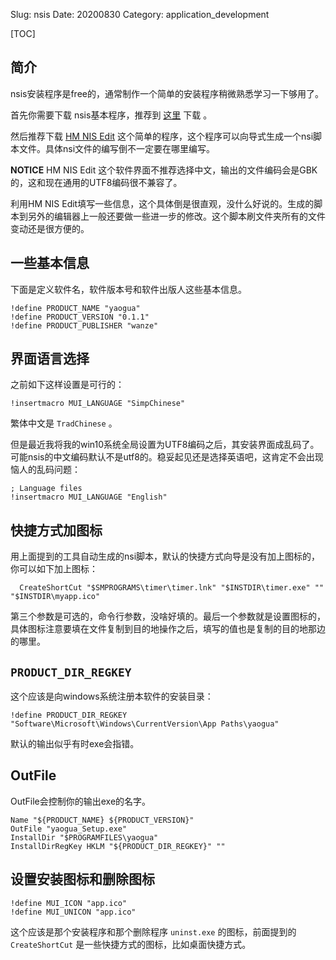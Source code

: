 Slug: nsis
Date: 20200830
Category: application_development

[TOC]

## 简介

nsis安装程序是free的，通常制作一个简单的安装程序稍微熟悉学习一下够用了。

首先你需要下载 nsis基本程序，推荐到 [这里](https://nsis.sourceforge.io/Main_Page) 下载 。

然后推荐下载 [HM NIS Edit](http://hmne.sourceforge.net/) 这个简单的程序，这个程序可以向导式生成一个nsi脚本文件。具体nsi文件的编写倒不一定要在哪里编写。

**NOTICE** HM NIS Edit 这个软件界面不推荐选择中文，输出的文件编码会是GBK的，这和现在通用的UTF8编码很不兼容了。

利用HM NIS Edit填写一些信息，这个具体倒是很直观，没什么好说的。生成的脚本到另外的编辑器上一般还要做一些进一步的修改。这个脚本刷文件夹所有的文件变动还是很方便的。

## 一些基本信息

下面是定义软件名，软件版本号和软件出版人这些基本信息。

```
!define PRODUCT_NAME "yaogua"
!define PRODUCT_VERSION "0.1.1"
!define PRODUCT_PUBLISHER "wanze"
```



## 界面语言选择

之前如下这样设置是可行的：

```text
!insertmacro MUI_LANGUAGE "SimpChinese"
```
繁体中文是 `TradChinese` 。

但是最近我将我的win10系统全局设置为UTF8编码之后，其安装界面成乱码了。可能nsis的中文编码默认不是utf8的。稳妥起见还是选择英语吧，这肯定不会出现恼人的乱码问题：

```
; Language files
!insertmacro MUI_LANGUAGE "English"
```



## 快捷方式加图标
用上面提到的工具自动生成的nsi脚本，默认的快捷方式向导是没有加上图标的，你可以如下加上图标：
```text
  CreateShortCut "$SMPROGRAMS\timer\timer.lnk" "$INSTDIR\timer.exe" "" "$INSTDIR\myapp.ico"
```

第三个参数是可选的，命令行参数，没啥好填的。最后一个参数就是设置图标的，具体图标注意要填在文件复制到目的地操作之后，填写的值也是复制的目的地那边的哪里。

## `PRODUCT_DIR_REGKEY`

这个应该是向windows系统注册本软件的安装目录：

```
!define PRODUCT_DIR_REGKEY "Software\Microsoft\Windows\CurrentVersion\App Paths\yaogua"
```

默认的输出似乎有时exe会指错。

## OutFile

OutFile会控制你的输出exe的名字。

```
Name "${PRODUCT_NAME} ${PRODUCT_VERSION}"
OutFile "yaogua_Setup.exe"
InstallDir "$PROGRAMFILES\yaogua"
InstallDirRegKey HKLM "${PRODUCT_DIR_REGKEY}" ""
```

## 设置安装图标和删除图标

```
!define MUI_ICON "app.ico"
!define MUI_UNICON "app.ico"
```

这个应该是那个安装程序和那个删除程序 `uninst.exe` 的图标，前面提到的 `CreateShortCut` 是一些快捷方式的图标，比如桌面快捷方式。